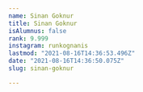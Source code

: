 ```yaml
---
name: Sinan Goknur
title: Sinan Goknur
isAlumnus: false
rank: 9.999
instagram: runkognanis
lastmod: "2021-08-16T14:36:53.496Z"
date: "2021-08-16T14:36:50.075Z"
slug: sinan-goknur

---
```

